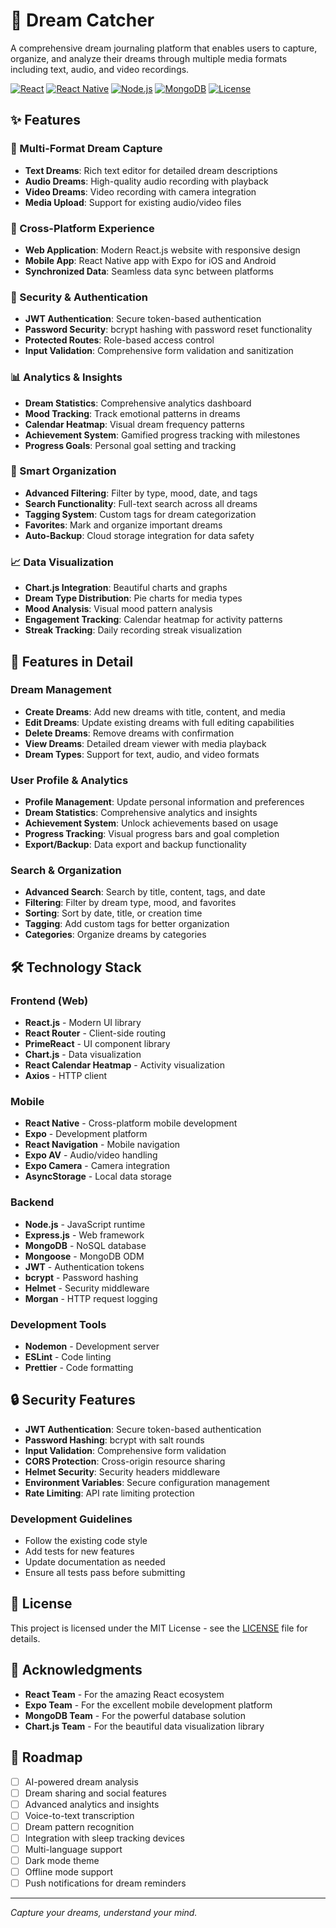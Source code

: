 # 🌙 Dream Catcher

A comprehensive dream journaling platform that enables users to capture, organize, and analyze their dreams through multiple media formats including text, audio, and video recordings.

[![React](https://img.shields.io/badge/React-18.2.0-blue.svg)](https://reactjs.org/)
[![React Native](https://img.shields.io/badge/React%20Native-0.72.10-blue.svg)](https://reactnative.dev/)
[![Node.js](https://img.shields.io/badge/Node.js-16+-green.svg)](https://nodejs.org/)
[![MongoDB](https://img.shields.io/badge/MongoDB-7.5.0-green.svg)](https://mongodb.com/)
[![License](https://img.shields.io/badge/License-MIT-yellow.svg)](LICENSE)

## ✨ Features

### 🌟 Multi-Format Dream Capture
- **Text Dreams**: Rich text editor for detailed dream descriptions
- **Audio Dreams**: High-quality audio recording with playback
- **Video Dreams**: Video recording with camera integration
- **Media Upload**: Support for existing audio/video files

### 📱 Cross-Platform Experience
- **Web Application**: Modern React.js website with responsive design
- **Mobile App**: React Native app with Expo for iOS and Android
- **Synchronized Data**: Seamless data sync between platforms

### 🔐 Security & Authentication
- **JWT Authentication**: Secure token-based authentication
- **Password Security**: bcrypt hashing with password reset functionality
- **Protected Routes**: Role-based access control
- **Input Validation**: Comprehensive form validation and sanitization

### 📊 Analytics & Insights
- **Dream Statistics**: Comprehensive analytics dashboard
- **Mood Tracking**: Track emotional patterns in dreams
- **Calendar Heatmap**: Visual dream frequency patterns
- **Achievement System**: Gamified progress tracking with milestones
- **Progress Goals**: Personal goal setting and tracking

### 🎯 Smart Organization
- **Advanced Filtering**: Filter by type, mood, date, and tags
- **Search Functionality**: Full-text search across all dreams
- **Tagging System**: Custom tags for dream categorization
- **Favorites**: Mark and organize important dreams
- **Auto-Backup**: Cloud storage integration for data safety

### 📈 Data Visualization
- **Chart.js Integration**: Beautiful charts and graphs
- **Dream Type Distribution**: Pie charts for media types
- **Mood Analysis**: Visual mood pattern analysis
- **Engagement Tracking**: Calendar heatmap for activity patterns
- **Streak Tracking**: Daily recording streak visualization


## 📱 Features in Detail

### Dream Management
- **Create Dreams**: Add new dreams with title, content, and media
- **Edit Dreams**: Update existing dreams with full editing capabilities
- **Delete Dreams**: Remove dreams with confirmation
- **View Dreams**: Detailed dream viewer with media playback
- **Dream Types**: Support for text, audio, and video formats

### User Profile & Analytics
- **Profile Management**: Update personal information and preferences
- **Dream Statistics**: Comprehensive analytics and insights
- **Achievement System**: Unlock achievements based on usage
- **Progress Tracking**: Visual progress bars and goal completion
- **Export/Backup**: Data export and backup functionality

### Search & Organization
- **Advanced Search**: Search by title, content, tags, and date
- **Filtering**: Filter by dream type, mood, and favorites
- **Sorting**: Sort by date, title, or creation time
- **Tagging**: Add custom tags for better organization
- **Categories**: Organize dreams by categories


## 🛠️ Technology Stack

### Frontend (Web)
- **React.js** - Modern UI library
- **React Router** - Client-side routing
- **PrimeReact** - UI component library
- **Chart.js** - Data visualization
- **React Calendar Heatmap** - Activity visualization
- **Axios** - HTTP client

### Mobile
- **React Native** - Cross-platform mobile development
- **Expo** - Development platform
- **React Navigation** - Mobile navigation
- **Expo AV** - Audio/video handling
- **Expo Camera** - Camera integration
- **AsyncStorage** - Local data storage

### Backend
- **Node.js** - JavaScript runtime
- **Express.js** - Web framework
- **MongoDB** - NoSQL database
- **Mongoose** - MongoDB ODM
- **JWT** - Authentication tokens
- **bcrypt** - Password hashing
- **Helmet** - Security middleware
- **Morgan** - HTTP request logging

### Development Tools
- **Nodemon** - Development server
- **ESLint** - Code linting
- **Prettier** - Code formatting

## 🔒 Security Features

- **JWT Authentication**: Secure token-based authentication
- **Password Hashing**: bcrypt with salt rounds
- **Input Validation**: Comprehensive form validation
- **CORS Protection**: Cross-origin resource sharing
- **Helmet Security**: Security headers middleware
- **Environment Variables**: Secure configuration management
- **Rate Limiting**: API rate limiting protection


### Development Guidelines
- Follow the existing code style
- Add tests for new features
- Update documentation as needed
- Ensure all tests pass before submitting

## 📝 License

This project is licensed under the MIT License - see the [LICENSE](LICENSE) file for details.

## 🙏 Acknowledgments

- **React Team** - For the amazing React ecosystem
- **Expo Team** - For the excellent mobile development platform
- **MongoDB Team** - For the powerful database solution
- **Chart.js Team** - For the beautiful data visualization library

## 🔮 Roadmap

- [ ] AI-powered dream analysis
- [ ] Dream sharing and social features
- [ ] Advanced analytics and insights
- [ ] Voice-to-text transcription
- [ ] Dream pattern recognition
- [ ] Integration with sleep tracking devices
- [ ] Multi-language support
- [ ] Dark mode theme
- [ ] Offline mode support
- [ ] Push notifications for dream reminders

---



*Capture your dreams, understand your mind.* 
